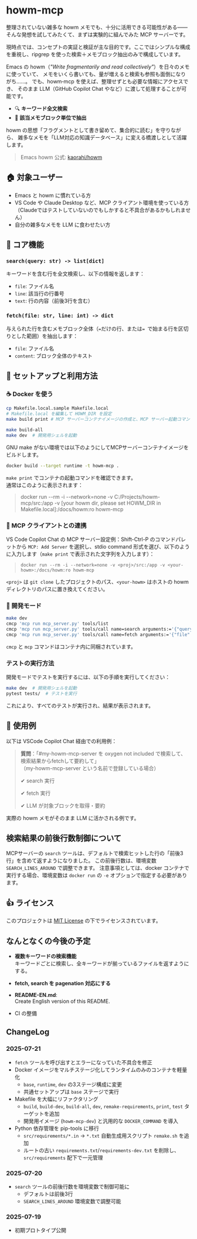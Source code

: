 # howm-mcp

整理されていない雑多な howm メモでも、十分に活用できる可能性がある――そんな発想を試してみたくて、まずは実験的に組んでみた MCP サーバーです。

現時点では、コンセプトの実証と検証が主な目的です。ここではシンプルな構成を重視し、ripgrep を使った検索＋メモブロック抽出のみで構成しています。

Emacs の howm（*"Write fragmentarily and read collectively"*）を日々のメモに使っていて、
メモをいくら書いても、量が増えると検索も参照も面倒になりがち……。
でも、howm‑mcp を使えば、整理せずとも必要な情報にアクセスでき、
そのまま LLM（GitHub Copilot Chat やなど）に渡して処理することが可能です。

* 🔍 **キーワード全文検索**
* 📂 **該当メモブロック単位で抽出**

howm の思想「フラグメントとして書き留めて、集合的に読む」を守りながら、
雑多なメモを「LLM対応の知識データベース」に変える橋渡しとして活躍します。

> Emacs howm 公式: [kaorahi/howm](https://github.com/kaorahi/howm)

## 🏠 対象ユーザー

* Emacs と howm に慣れている方
* VS Code や Claude Desktop など、MCP クライアント環境を使っている方（Claudeではテストしていないのでもしかすると不具合があるかもしれません）
* 自分の雑多なメモを LLM に食わせたい方

## 💪 コア機能

### `search(query: str) -> list[dict]`

キーワードを含む行を全文検索し、以下の情報を返します：

* `file`: ファイル名
* `line`: 該当行の行番号
* `text`: 行の内容（前後3行を含む）

### `fetch(file: str, line: int) -> dict`

与えられた行を含むメモブロック全体（`=`だけの行、または`= `で始まる行を区切りとした範囲）を抽出します：

* `file`: ファイル名
* `content`: ブロック全体のテキスト

## 🚀 セットアップと利用方法

### ☕ Docker を使う

```sh
cp Makefile.local.sample Makefile.local
# Makefile.local を編集して HOWM_DIR を設定
make build print # MCP サーバーコンテナイメージの作成と、MCP サーバー起動コマンドの表示
```

```sh
make build-all
make dev  # 開発用シェルを起動
```

GNU make がない環境では以下のようにしてMCPサーバーコンテナイメージをビルドします。

```sh
docker build --target runtime -t howm-mcp .
```

`make print` でコンテナの起動コマンドを確認できます。  
通常はこのように表示されます：
> docker run --rm -i --network=none -v C:/Projects/howm-mcp/src:/app -v [your howm dir, please set HOWM_DIR in Makefile.local]:/docs/howm:ro howm-mcp


### 🤖 MCP クライアントとの連携

VS Code Copilot Chat の MCP サーバー設定例：Shift-Ctrl-P のコマンドパレットから `MCP: Add Server` を選択し、stdio command 形式を選び、以下のように入力します（`make print` で表示された文字列を入力します）：

> `docker run --rm -i --network=none -v <proj>/src:/app -v <your-howm>:/docs/howm:ro howm-mcp`

`<proj>` は `git clone` したプロジェクトのパス、`<your-howm>` はホストの howm ディレクトリのパスに置き換えてください。

### 🔧 開発モード

```sh
make dev
cmcp 'mcp run mcp_server.py' tools/list
cmcp 'mcp run mcp_server.py' tools/call name=search arguments:='{"query":"テスト"}'
cmcp 'mcp run mcp_server.py' tools/call name=fetch arguments:='{"file":"2003_02_21.howm", "line": 49}'
```

`cmcp` と `mcp` コマンドはコンテナ内に同梱されています。

### テストの実行方法

開発モードでテストを実行するには、以下の手順を実行してください：

```sh
make dev  # 開発用シェルを起動
pytest tests/  # テストを実行
```

これにより、すべてのテストが実行され、結果が表示されます。

## 🔹 使用例

以下は VSCode Copilot Chat 経由での利用例：

> **質問**：「#my-howm-mcp-server を oxygen not included で検索して、検索結果からfetchして要約して」  
> （my-howm-mcp-server という名前で登録している場合）
>
> ✔ search 実行
>
> ✔ fetch 実行
>
> ✔ LLM が対象ブロックを取得・要約

実際の howm メモがそのまま LLM に活かされる例です。

## 検索結果の前後行数制御について

MCPサーバーの `search` ツールは、デフォルトで検索ヒットした行の「前後3行」を含めて返すようになりました。
この前後行数は、環境変数 `SEARCH_LINES_AROUND` で調整できます。
注意事項としては、docker コンテナで実行する場合、環境変数は `docker run` の `-e` オプションで指定する必要があります。

## 👍 ライセンス

このプロジェクトは [MIT License](./LICENSE) の下でライセンスされています。

## なんとなくの今後の予定

- **複数キーワードの検索機能**  
  キーワードごとに検索し、全キーワードが揃っているファイルを返すようにする。

- **fetch, search を pagenation 対応にする**  

- **README-EN.md**:  
  Create English version of this README.

- CI の整備

## ChangeLog

### 2025-07-21
- `fetch` ツールを呼び出すとエラーになっていた不具合を修正
- Docker イメージをマルチステージ化してランタイムのみのコンテナを軽量化
  - `base`, `runtime`, `dev` の3ステージ構成に変更
  - 共通セットアップは `base` ステージで実行
- Makefile を大幅にリファクタリング
  - `build`, `build-dev`, `build-all`, `dev`, `remake-requirements`, `print`, `test` ターゲットを追加
  - 開発用イメージ (`howm-mcp-dev`) と汎用的な `DOCKER_COMMAND` を導入
- Python 依存管理を pip-tools に移行
  - `src/requirements/*.in` → `*.txt` 自動生成用スクリプト `remake.sh` を追加
  - ルートの古い `requirements.txt`/`requirements-dev.txt` を削除し、`src/requirements` 配下で一元管理

### 2025-07-20
- `search` ツールの前後行数を環境変数で制御可能に
  - デフォルトは前後3行
  - `SEARCH_LINES_AROUND` 環境変数で調整可能

### 2025-07-19
- 初期プロトタイプ公開
